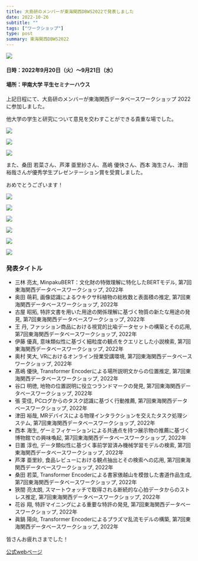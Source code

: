 ```yaml
---
title: 大島研のメンバーが東海関西DBWS2022で発表しました
date: 2022-10-26
subtitle: ""
tags: ["ワークショップ"]
type: post
summary: 東海関西DBWS2022
---
```


![](dbws_title.JPG)

#### 日時：2022年9月20日（火）～9月21日（水）
#### 場所：甲南大学 平生セミナーハウス


上記日程にて、大島研のメンバーが東海関西データベースワークショップ 2022に参加しました。

他大学の学生と研究について意見を交わすことができる貴重な場でした。

![](dbws1.JPG)

![](dbws2.JPG)

![](dbws3.JPG)

また、桑田 若菜さん、芦澤 亜里紗さん、髙嶋 優快さん、西本 海生さん、津田 裕哉さんが優秀学生プレゼンテーション賞を受賞しました。

おめでとうございます！

![](dbws_award1.jpg)

![](dbws_award2.jpg)

![](dbws_award3.jpg)

![](dbws_award4.jpg)

![](dbws_award5.jpg)

![](dbws_award6.jpg)

### 発表タイトル

- 三林 亮太, MinpakuBERT：文化財の特徴理解に特化したBERTモデル, 第7回東海関西データベースワークショップ, 2022年
- 奥田 萌莉, 画像認識によるウキクサ科植物の総枚数と表面積の推定, 第7回東海関西データベースワークショップ, 2022年
- 古屋 昭拓, 特許文書を用いた用途の関係理解に基づく物質の新たな用途の発見, 第7回東海関西データベースワークショップ, 2022年
- 王 丹, ファッション商品における視覚的比喩データセットの構築とその応用, 第7回東海関西データベースワークショップ, 2022年
- 伊藤 優真, 意味類似性に基づく細粒度の観点をクエリとした小説検索, 第7回東海関西データベースワークショップ, 2022年
- 奥村 笑大, VRにおけるオンライン授業受講環境, 第7回東海関西データベースワークショップ, 2022年
- 髙嶋 優快, Transformer Encoderによる場所説明文からの位置推定, 第7回東海関西データベースワークショップ, 2022年
- 谷口 明徳, 地物の位置説明に役立つランドマークの発見, 第7回東海関西データベースワークショップ, 2022年
- 張 雯佳, PCログからのタスク認識に基づく行動推薦, 第7回東海関西データベースワークショップ, 2022年
- 津田 裕哉, MRデバイスによる物理インタラクションを交えたタスク処理システム, 第7回東海関西データベースワークショップ, 2022年
- 西本 海生, ゲーミフィケーションによる共通点を持つ展示物の推薦に基づく博物館での興味喚起, 第7回東海関西データベースワークショップ, 2022年
- 日置 淳也, データ類似性に基づく事前学習済み機械学習モデルの検索, 第7回東海関西データベースワークショップ, 2022年
- 芦澤 亜里紗, 食品レビューにおける観点抽出とその検索への応用, 第7回東海関西データベースワークショップ, 2022年
- 桑田 若菜, Transformer Encoderによる書家俵越山を模倣した書道作品生成, 第7回東海関西データベースワークショップ, 2022年
- 狹間 亮太朗, スマートウォッチで取得される断続的な心拍データからのストレス推定, 第7回東海関西データベースワークショップ, 2022年
- 花谷 翔, 特許マイニングによる重要な特許の発見, 第7回東海関西データベースワークショップ, 2022年
- 眞鍋 陽向, Transformer Encoderによるプラズマ乱流モデルの構築, 第7回東海関西データベースワークショップ, 2022年

皆さんお疲れさまでした！

[公式webページ](https://sites.google.com/mil.doshisha.ac.jp/dbws2022/)<br>




<!-- 1. 論文採録バージョン -->
<!-- [第一著者]さんの論文が「[学会フルネーム]」に採録されました。 -->

<!-- [公式Webページ](学会公式ページTopのURL) -->


<!-- 書誌情報。書式はPublicationsを参考。変にコードブロックとかで囲まなくてOK -->


<!-- [年月日]に発表予定 -->



<!-- 2. 論文発表済みバージョン -->
<!-- [第一著者]さんが「[学会フルネーム]」で発表しました。 -->

<!-- [公式Webページ](学会公式ページTopのURL) -->


<!-- 書誌情報。書式はPublicationsを参考。変にコードブロックとかで囲まなくてOK -->


<!-- 3. 論文受賞バージョン -->
<!-- [第一著者]さんの論文が「[学会フルネーム]」で「[受賞名]」を受賞しました -->

<!-- [公式Webページ](学会公式ページTopのURL) -->


<!-- 書誌情報。書式はPublicationsを参考。変にコードブロックとかで囲まなくてOK -->

<!-- 同学会複数名の場合は並べて良い感じにして -->